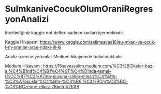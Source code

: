 # SuImkaniveCocukOlumOraniRegresyonAnalizi

İncelediğiniz kaggle not defteri sadece kodları içermektedir.

Kaggle Hikayem: https://www.kaggle.com/selimsavas16/su-mkan-ve-ocuk-l-m-oranlar-aras-ndaki-ili-ki


Analiz üzerine yorumlar Medium hikayemde bulunmaktadır.

Medium Hikayem : https://16savasselim.medium.com/%C3%BClkeler-baz-al%C4%B1nd%C4%B1%C4%9F%C4%B1nda-temel-i%CC%87%C3%A7me-suyuna-sahip-olman%C4%B1n-%C3%A7ocuklar%C4%B1n-%C3%B6l%C3%BCm%C3%BC-%C3%BCzerine-etkisi-78befdb2f0f8
